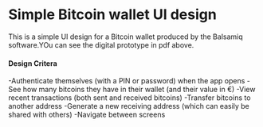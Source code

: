 # Simple Bitcoin wallet UI design

This is a simple UI design for a Bitcoin wallet produced by the Balsamiq software.YOu can see the digital prototype in pdf above. 

#### Design Critera
-Authenticate themselves (with a PIN or password) when the app opens
-See how many bitcoins they have in their wallet (and their value in €)
-View recent transactions (both sent and received bitcoins)
-Transfer bitcoins to another address
-Generate a new receiving address (which can easily be shared with others)
-Navigate between screens
